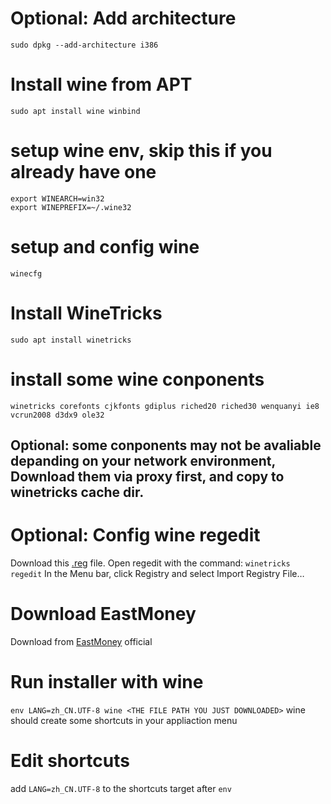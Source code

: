 # Optional: Add architecture
`sudo dpkg --add-architecture i386`

# Install wine from APT
`sudo apt install wine winbind`

# setup wine env, skip this if you already have one
`export WINEARCH=win32`<br>
`export WINEPREFIX=~/.wine32`

# setup and config wine
`winecfg`

# Install WineTricks
`sudo apt install winetricks`

# install some wine conponents
`winetricks corefonts cjkfonts gdiplus riched20 riched30 wenquanyi ie8 vcrun2008 d3dx9 ole32`

## Optional: some conponents may not be avaliable depanding on your network environment, Download them via proxy first, and copy to winetricks cache dir.

# Optional: Config wine regedit
Download this [.reg](https://gist.github.com/swordfeng/c3fd6b6fcf6dc7d7fa8a) file.
Open regedit with the command:
`winetricks regedit`
In the Menu bar, click Registry and select Import Registry File…

# Download EastMoney
Download from [EastMoney](https://www.eastmoney.com/) official

# Run installer with wine
`env LANG=zh_CN.UTF-8 wine <THE FILE PATH YOU JUST DOWNLOADED>`
wine should create some shortcuts in your appliaction menu

# Edit shortcuts
add `LANG=zh_CN.UTF-8` to the shortcuts target after `env`
